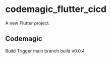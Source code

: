# codemagic_flutter_cicd

A new Flutter project.

## Codemagic
Build Trigger main branch build v0.0.4